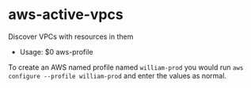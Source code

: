# aws-active-vpcs
Discover VPCs with resources in them

  - Usage: $0 aws-profile


To create an AWS named profile named `william-prod` you would run `aws configure --profile william-prod` and enter the values as normal.
